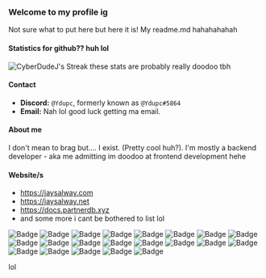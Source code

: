 ### Welcome to my profile ig
Not sure what to put here but here it is! My readme.md hahahahahah

#### Statistics for github?? huh lol
![CyberDudeJ's Streak](https://github-readme-streak-stats.herokuapp.com/?user=CyberDudeJ&theme=vue-dark&hide_border=true)
these stats are probably really doodoo tbh

#### Contact
- **Discord:** ``@Ydupc``, formerly known as ``@Ydupc#5864``
- **Email:** Nah lol good luck getting ma email.

#### About me
I don't mean to brag but.... I exist. (Pretty cool huh?). I'm mostly a backend developer - aka me admitting im doodoo at frontend development hehe

#### Website/s
- https://jaysalway.com
- https://jaysalway.net
- https://docs.partnerdb.xyz
- and some more i cant be bothered to list lol

![Badge](https://img.shields.io/badge/Ydupc-8A2BE2) ![Badge](https://img.shields.io/badge/Ydupc-8A2BE2) ![Badge](https://img.shields.io/badge/Ydupc-8A2BE2) ![Badge](https://img.shields.io/badge/Ydupc-8A2BE2) ![Badge](https://img.shields.io/badge/Ydupc-8A2BE2) ![Badge](https://img.shields.io/badge/Ydupc-8A2BE2) ![Badge](https://img.shields.io/badge/Ydupc-8A2BE2) ![Badge](https://img.shields.io/badge/Ydupc-8A2BE2) ![Badge](https://img.shields.io/badge/Ydupc-8A2BE2) ![Badge](https://img.shields.io/badge/Ydupc-8A2BE2) ![Badge](https://img.shields.io/badge/Ydupc-8A2BE2) ![Badge](https://img.shields.io/badge/Ydupc-8A2BE2) ![Badge](https://img.shields.io/badge/Ydupc-8A2BE2) ![Badge](https://img.shields.io/badge/Ydupc-8A2BE2) ![Badge](https://img.shields.io/badge/Ydupc-8A2BE2) ![Badge](https://img.shields.io/badge/Ydupc-8A2BE2) ![Badge](https://img.shields.io/badge/Ydupc-8A2BE2) ![Badge](https://img.shields.io/badge/Ydupc-8A2BE2) ![Badge](https://img.shields.io/badge/Ydupc-8A2BE2) ![Badge](https://img.shields.io/badge/Ydupc-8A2BE2)
![Badge](https://img.shields.io/badge/Ydupc-8A2BE2)

lol
